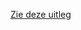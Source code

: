 [Zie deze uitleg](https://docs.microsoft.com/en-us/dotnet/core/tutorials/publishing-with-visual-studio)